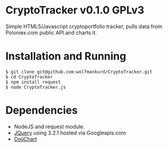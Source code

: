 # CryptoTracker v0.1.0 GPLv3

Simple HTML5/Javascript cryptoportfolio tracker, pulls data from Poloniex.com public API and charts it.

# Installation and Running

```
$ git clone git@github.com:wolfmankurd/CryptoTracker.git
$ cd CryptoTracker
$ npm install request
$ node CryptoTracker.js
```

# Dependencies

* NodeJS and request module.
* [JQuery](http://jquery.com/) using 3.2.1 hosted via Googleapis.com
* [DojiChart](http://dojichart.com/)

